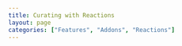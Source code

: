 ```yaml
---
title: Curating with Reactions
layout: page
categories: ["Features", "Addons", "Reactions"]
---
```

